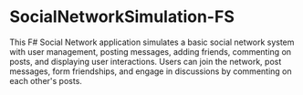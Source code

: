 # SocialNetworkSimulation-FS
This F# Social Network application simulates a basic social network system with user management, posting messages, adding friends, commenting on posts, and displaying user interactions. Users can join the network, post messages, form friendships, and engage in discussions by commenting on each other's posts.
